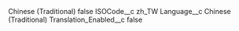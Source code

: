 <?xml version="1.0" encoding="UTF-8"?>
<CustomMetadata xmlns="http://soap.sforce.com/2006/04/metadata" xmlns:xsi="http://www.w3.org/2001/XMLSchema-instance" xmlns:xsd="http://www.w3.org/2001/XMLSchema">
    <label>Chinese (Traditional)</label>
    <protected>false</protected>
    <values>
        <field>ISOCode__c</field>
        <value xsi:type="xsd:string">zh_TW</value>
    </values>
    <values>
        <field>Language__c</field>
        <value xsi:type="xsd:string">Chinese (Traditional)</value>
    </values>
    <values>
        <field>Translation_Enabled__c</field>
        <value xsi:type="xsd:boolean">false</value>
    </values>
</CustomMetadata>
